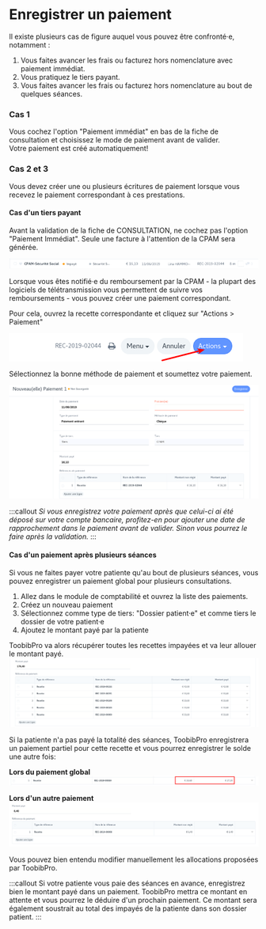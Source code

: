 # Enregistrer un paiement

Il existe plusieurs cas de figure auquel vous pouvez être confronté·e, notamment :

1. Vous faites avancer les frais ou facturez hors nomenclature avec paiement immédiat.
2. Vous pratiquez le tiers payant.
3. Vous faites avancer les frais ou facturez hors nomenclature au bout de quelques séances.

### Cas 1
Vous cochez l'option "Paiement immédiat" en bas de la fiche de consultation et choisissez le mode de paiement avant de valider.  
Votre paiement est créé automatiquement!

### Cas 2 et 3  
Vous devez créer une ou plusieurs écritures de paiement lorsque vous recevez le paiement correspondant à ces prestations.


#### Cas d'un tiers payant

Avant la validation de la fiche de CONSULTATION, ne cochez pas l'option "Paiement Immédiat".
Seule une facture à l'attention de la CPAM sera générée.

![Recette CPAM](/content/maia/first_steps/new_payment/payment1.png)


Lorsque vous êtes notifié·e du remboursement par la CPAM - la plupart des logiciels de télétransmission vous permettent de suivre vos remboursements - vous pouvez créer une paiement correspondant.

Pour cela, ouvrez la recette correspondante et cliquez sur "Actions > Paiement"

![Bouton d'actions](/content/maia/first_steps/new_payment/action_button.png)

Sélectionnez la bonne méthode de paiement et soumettez votre paiement.

![Nouveau Paiement](/content/maia/first_steps/new_payment/payment2.png)


:::callout
*Si vous enregistrez votre paiement après que celui-ci ai été déposé sur votre compte bancaire, profitez-en pour ajouter une date de rapprochement dans le paiement avant de valider. Sinon vous pourrez le faire après la validation.*
:::
<br>


#### Cas d'un paiement après plusieurs séances

Si vous ne faites payer votre patiente qu'au bout de plusieurs séances, vous pouvez enregistrer un paiement global pour plusieurs consultations.

1. Allez dans le module de comptabilité et ouvrez la liste des paiements.
2. Créez un nouveau paiement
3. Sélectionnez comme type de tiers: "Dossier patient·e" et comme tiers le dossier de votre patient·e
4. Ajoutez le montant payé par la patiente

ToobibPro va alors récupérer toutes les recettes impayées et va leur allouer le montant payé.  
![Allocation de paiement](/content/maia/first_steps/new_payment/payment3.png)

Si la patiente n'a pas payé la totalité des séances, ToobibPro enregistrera un paiement partiel pour cette recette et vous pourrez enregistrer le solde une autre fois:

**Lors du paiement global**  
![Allocation de paiement](/content/maia/first_steps/new_payment/payment5.png)

**Lors d'un autre paiement**  
![Allocation de paiement](/content/maia/first_steps/new_payment/payment6.png)

Vous pouvez bien entendu modifier manuellement les allocations proposées par ToobibPro.


:::callout
Si votre patiente vous paie des séances en avance, enregistrez bien le montant payé dans un paiement.
ToobibPro mettra ce montant en attente et vous pourrez le déduire d'un prochain paiement.
Ce montant sera également soustrait au total des impayés de la patiente dans son dossier patient.
:::


